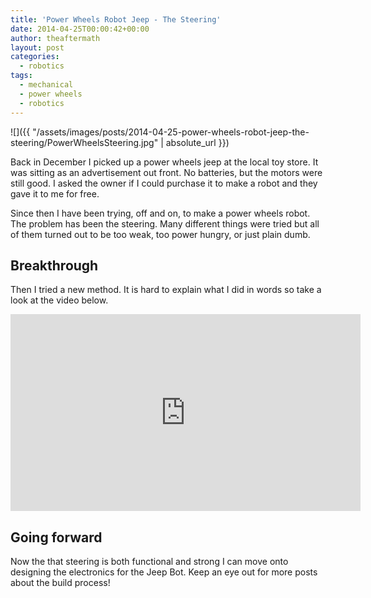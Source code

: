 ```yaml
---
title: 'Power Wheels Robot Jeep - The Steering'
date: 2014-04-25T00:00:42+00:00
author: theaftermath
layout: post
categories:
  - robotics
tags:
  - mechanical
  - power wheels
  - robotics
---
```


![]({{ "/assets/images/posts/2014-04-25-power-wheels-robot-jeep-the-steering/PowerWheelsSteering.jpg" | absolute_url }})

Back in December I picked up a power wheels jeep at the local toy store. It was sitting as an advertisement out front. No batteries, but the motors were still good. I asked the owner if I could purchase it to make a robot and they gave it to me for free.

Since then I have been trying, off and on, to make a power wheels robot. The problem has been the steering. Many different things were tried but all of them turned out to be too weak, too power hungry, or just plain dumb.

## Breakthrough

Then I tried a new method. It is hard to explain what I did in words so take a look at the video below.

<center><iframe width="560" height="315" src="https://www.youtube.com/embed/W2hXWX7-bfM" frameborder="0" gesture="media" allow="encrypted-media" allowfullscreen></iframe></center>

## Going forward

Now the that steering is both functional and strong I can move onto designing the electronics for the Jeep Bot. Keep an eye out for more posts about the build process!